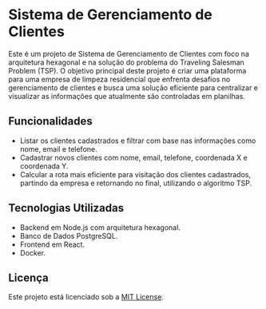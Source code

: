 # Sistema de Gerenciamento de Clientes

Este é um projeto de Sistema de Gerenciamento de Clientes com foco na arquitetura hexagonal e na solução do problema do Traveling Salesman Problem (TSP). O objetivo principal deste projeto é criar uma plataforma para uma empresa de limpeza residencial que enfrenta desafios no gerenciamento de clientes e busca uma solução eficiente para centralizar e visualizar as informações que atualmente são controladas em planilhas.

## Funcionalidades

- Listar os clientes cadastrados e filtrar com base nas informações como nome, email e telefone.
- Cadastrar novos clientes com nome, email, telefone, coordenada X e coordenada Y.
- Calcular a rota mais eficiente para visitação dos clientes cadastrados, partindo da empresa e retornando no final, utilizando o algoritmo TSP.

## Tecnologias Utilizadas

- Backend em Node.js com arquitetura hexagonal.
- Banco de Dados PostgreSQL.
- Frontend em React.
- Docker.

## Licença

Este projeto está licenciado sob a [MIT License](LICENSE).